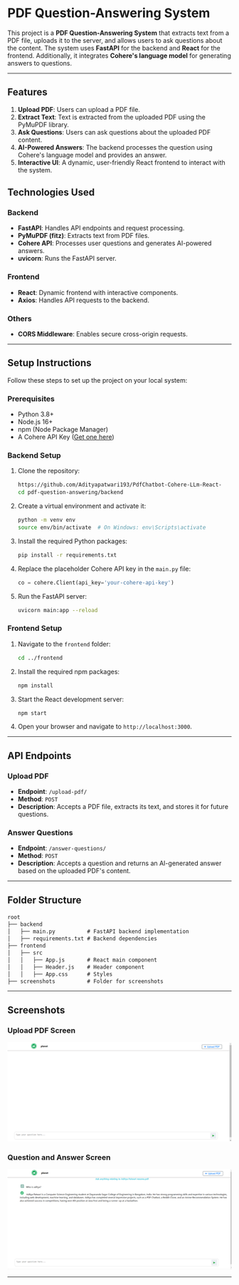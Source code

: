# PDF Question-Answering System

This project is a **PDF Question-Answering System** that extracts text from a PDF file, uploads it to the server, and allows users to ask questions about the content. The system uses **FastAPI** for the backend and **React** for the frontend. Additionally, it integrates **Cohere's language model** for generating answers to questions.

---

## Features

1. **Upload PDF**: Users can upload a PDF file.
2. **Extract Text**: Text is extracted from the uploaded PDF using the PyMuPDF library.
3. **Ask Questions**: Users can ask questions about the uploaded PDF content.
4. **AI-Powered Answers**: The backend processes the question using Cohere's language model and provides an answer.
5. **Interactive UI**: A dynamic, user-friendly React frontend to interact with the system.


## Technologies Used

### Backend
- **FastAPI**: Handles API endpoints and request processing.
- **PyMuPDF (fitz)**: Extracts text from PDF files.
- **Cohere API**: Processes user questions and generates AI-powered answers.
- **uvicorn**: Runs the FastAPI server.

### Frontend
- **React**: Dynamic frontend with interactive components.
- **Axios**: Handles API requests to the backend.

### Others
- **CORS Middleware**: Enables secure cross-origin requests.

---

## Setup Instructions

Follow these steps to set up the project on your local system:

### Prerequisites

- Python 3.8+
- Node.js 16+
- npm (Node Package Manager)
- A Cohere API Key ([Get one here](https://cohere.ai/))

### Backend Setup

1. Clone the repository:
   ```bash
   https://github.com/Adityapatwari193/PdfChatbot-Cohere-LLm-React-
   cd pdf-question-answering/backend
   ```

2. Create a virtual environment and activate it:
   ```bash
   python -m venv env
   source env/bin/activate  # On Windows: env\Scripts\activate
   ```

3. Install the required Python packages:
   ```bash
   pip install -r requirements.txt
   ```

4. Replace the placeholder Cohere API key in the `main.py` file:
   ```python
   co = cohere.Client(api_key='your-cohere-api-key')
   ```

5. Run the FastAPI server:
   ```bash
   uvicorn main:app --reload
   ```

### Frontend Setup

1. Navigate to the `frontend` folder:
   ```bash
   cd ../frontend
   ```

2. Install the required npm packages:
   ```bash
   npm install
   ```

3. Start the React development server:
   ```bash
   npm start
   ```

4. Open your browser and navigate to `http://localhost:3000`.

---

## API Endpoints

### Upload PDF
- **Endpoint**: `/upload-pdf/`
- **Method**: `POST`
- **Description**: Accepts a PDF file, extracts its text, and stores it for future questions.

### Answer Questions
- **Endpoint**: `/answer-questions/`
- **Method**: `POST`
- **Description**: Accepts a question and returns an AI-generated answer based on the uploaded PDF's content.

---

## Folder Structure

```
root
├── backend
│   ├── main.py          # FastAPI backend implementation
│   ├── requirements.txt # Backend dependencies
├── frontend
│   ├── src
│   │   ├── App.js       # React main component
│   │   ├── Header.js    # Header component
│   │   ├── App.css      # Styles
├── screenshots          # Folder for screenshots
```

---

## Screenshots

### Upload PDF Screen
![Upload Screen](https://raw.githubusercontent.com/Adityapatwari193/PdfChatbot-Cohere-LLm-React-/main/screenshots/Screenshot%202024-12-13%20203827.png)

### Question and Answer Screen
![Q&A Screen](https://raw.githubusercontent.com/Adityapatwari193/PdfChatbot-Cohere-LLm-React-/main/screenshots/Screenshot%202024-12-13%20203909.png)

---
